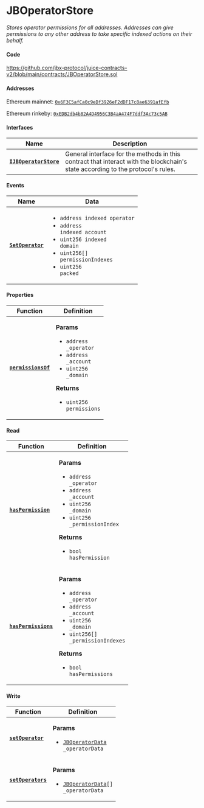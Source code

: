 # JBOperatorStore

_Stores operator permissions for all addresses. Addresses can give permissions to any other address to take specific indexed actions on their behalf._

#### Code

https://github.com/jbx-protocol/juice-contracts-v2/blob/main/contracts/JBOperatorStore.sol

#### Addresses

Ethereum mainnet: [`0x6F3C5afCa0c9eDf3926eF2dDF17c8ae6391afEfb`](https://etherscan.io/address/0x6F3C5afCa0c9eDf3926eF2dDF17c8ae6391afEfb)

Ethereum rinkeby: [`0xEDB2db4b82A4D4956C3B4aA474F7ddf3Ac73c5AB`](https://rinkeby.etherscan.io/address/0xEDB2db4b82A4D4956C3B4aA474F7ddf3Ac73c5AB)

#### Interfaces

| Name                                                           | Description                                                                                                                              |
| -------------------------------------------------------------- | ---------------------------------------------------------------------------------------------------------------------------------------- |
| [**`IJBOperatorStore`**](/dev/api/interfaces/ijboperatorstore.md) | General interface for the methods in this contract that interact with the blockchain's state according to the protocol's rules. |

#### Events

| Name                                       | Data                                                                                                                                                                                                                                  |
| ------------------------------------------ | ------------------------------------------------------------------------------------------------------------------------------------------------------------------------------------------------------------------------------------- |
| [**`SetOperator`**](/dev/api/contracts/jboperatorstore/events/setoperator.md) | <ul><li><code>address indexed operator</code></li><li><code>address indexed account</code></li><li><code>uint256 indexed domain</code></li><li><code>uint256[] permissionIndexes</code></li><li><code>uint256 packed</code></li></ul> |

#### Properties

| Function                                           | Definition                                                                                                                                                                                                                                 |
| -------------------------------------------------- | ------------------------------------------------------------------------------------------------------------------------------------------------------------------------------------------------------------------------------------------ |
| [**`permissionsOf`**](/dev/api/contracts/jboperatorstore/properties/permissionsof.md) | <p><strong>Params</strong></p><ul><li><code>address _operator</code></li><li><code>address _account</code></li><li><code>uint256 _domain</code></li></ul><p><strong>Returns</strong></p><ul><li><code>uint256 permissions</code></li></ul> |

#### Read

| Function                                       | Definition                                                                                                                                                                                                                                                                                   |
| ---------------------------------------------- | -------------------------------------------------------------------------------------------------------------------------------------------------------------------------------------------------------------------------------------------------------------------------------------------- |
| [**`hasPermission`**](/dev/api/contracts/jboperatorstore/read/haspermission.md)   | <p><strong>Params</strong></p><ul><li><code>address _operator</code></li><li><code>address _account</code></li><li><code>uint256 _domain</code></li><li><code>uint256 _permissionIndex</code></li></ul><p><strong>Returns</strong></p><ul><li><code>bool hasPermission</code></li></ul>      |
| [**`hasPermissions`**](/dev/api/contracts/jboperatorstore/read/haspermissions.md) | <p><strong>Params</strong></p><ul><li><code>address _operator</code></li><li><code>address _account</code></li><li><code>uint256 _domain</code></li><li><code>uint256[] _permissionIndexes</code></li></ul><p><strong>Returns</strong></p><ul><li><code>bool hasPermissions</code></li></ul> |

#### Write

| Function                                    | Definition                                                                                |
| ------------------------------------------- | ----------------------------------------------------------------------------------------- |
| [**`setOperator`**](/dev/api/contracts/jboperatorstore/events/setoperator.md)  | <p><strong>Params</strong></p><ul><li><code>[JBOperatorData](/dev/api/data-structures/jboperatordata.md) _operatorData</code></li></ul>   |
| [**`setOperators`**](/dev/api/contracts/jboperatorstore/write/setoperators.md) | <p><strong>Params</strong></p><ul><li><code>[JBOperatorData](/dev/api/data-structures/jboperatordata.md)[] _operatorData</code></li></ul> |
